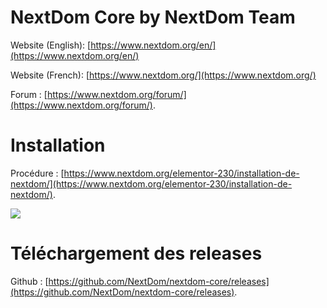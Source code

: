 # NextDom Core by NextDom Team #

Website (English): [https://www.nextdom.org/en/](https://www.nextdom.org/en/)

Website (French):  [https://www.nextdom.org/](https://www.nextdom.org/)

Forum : [https://www.nextdom.org/forum/](https://www.nextdom.org/forum/).

# Installation #

Procédure : [https://www.nextdom.org/elementor-230/installation-de-nextdom/](https://www.nextdom.org/elementor-230/installation-de-nextdom/).

<img src="https://www.nextdom.org/wp-content/uploads/2018/12/Install3.png">

# Téléchargement des releases

Github : [https://github.com/NextDom/nextdom-core/releases](https://github.com/NextDom/nextdom-core/releases).
